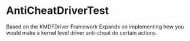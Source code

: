 # AntiCheatDriverTest
Based on the KMDFDriver Framework Expands on implementing how you would make a kernel level driver anti-cheat do certain actions. 

